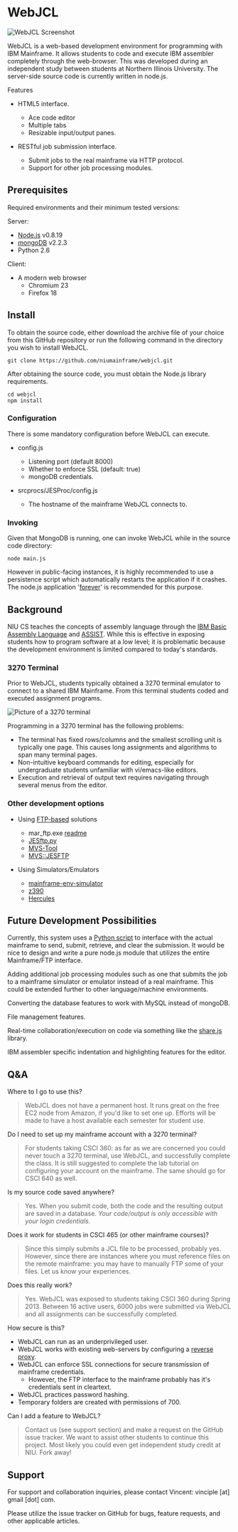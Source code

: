 # WebJCL

![WebJCL Screenshot](http://niumainframe.github.io/webjcl/images/webjcl-screenshot.png) 

WebJCL is a web-based development environment for programming with IBM Mainframe. It allows students to code and execute IBM assembler completely through the web-browser.  This was developed during an independent study between students at Northern Illinois University.  The server-side source code is currently written in node.js.

Features

* HTML5 interface.
    * Ace code editor
    * Multiple tabs
    * Resizable input/output panes.

* RESTful job submission interface.
    * Submit jobs to the real mainframe via HTTP protocol.
    * Support for other job processing modules.

Prerequisites
------------------

Required environments and their minimum tested versions: 

Server:


* [Node.js](http://nodejs.org/) v0.8.19
* [mongoDB](http://www.mongodb.org/) v2.2.3
* Python 2.6

Client:

* A modern web browser
    * Chromium 23
    * Firefox 18

Install
---------
To obtain the source code, either download the archive file of your choice from this GitHub repository or run the following command in the directory you wish to install WebJCL.

    git clone https://github.com/niumainframe/webjcl.git

After obtaining the source code, you must obtain the Node.js library requirements.

    cd webjcl
    npm install

### Configuration

There is some mandatory configuration before WebJCL can execute.

* config.js
    * Listening port (default 8000)
    * Whether to enforce SSL (default: true)
    * mongoDB credentials.

* srcprocs/JESProc/config.js
    * The hostname of the mainframe WebJCL connects to.

### Invoking

Given that MongoDB is running, one can invoke WebJCL while in the source code directory:

    node main.js

However in public-facing instances, it is highly recommended to use a persistence script which automatically restarts the application if it crashes.  The node.js application '[forever](https://npmjs.org/package/forever)' is recommended for this purpose.


## Background
NIU CS teaches the concepts of assembly language through the [IBM Basic Assembly Language](https://en.wikipedia.org/wiki/IBM_Basic_assembly_language) and [ASSIST](https://en.wikipedia.org/wiki/ASSIST_(computing)). While this is effective in exposing students how to program software at a low level; it is problematic because the development environment is limited compared to today's standards.

### 3270 Terminal
Prior to WebJCL, students typically obtained a 3270 terminal emulator to connect to a shared IBM Mainframe.  From this terminal students coded and executed assignment programs.

![Picture of a 3270 terminal](http://niumainframe.github.io/webjcl/images/3270-terminal.png)

Programming in a 3270 terminal has the following problems:

* The terminal has fixed rows/columns and the smallest scrolling unit is typically one page. This causes long assignments and algorithms to span many terminal pages.
* Non-intuitive keyboard commands for editing, especially for undergraduate students unfamiliar with vi/emacs-like editors.
* Execution and retrieval of output text requires navigating through several menus from the editor.

### Other development options
* Using [FTP-based](http://www.ibm.com/developerworks/systems/library/es-batch-zos.html) solutions
    * mar_ftp.exe [readme](http://www.cs.niu.edu/compresource/marist_readme.txt)
    * [JESftp.py](https://github.com/scvnc/JESftp)
    * [MVS-Tool](https://github.com/john-charles/MVSTool)
    * [MVS::JESFTP](http://search.cpan.org/~mikeo/MVS-JESFTP-1.1/JESFTP.pm)

* Using Simulators/Emulators
    * [mainframe-env-simulator](http://code.google.com/p/mainframe-env-simulator/)
    * [z390](http://z390.org/)
    * [Hercules](http://www.hercules-390.eu/)


Future Development Possibilities
---------------------------------------------
Currently, this system uses a [Python script](https://github.com/scvnc/JESftp) to interface with the actual mainframe to send, submit, retrieve, and clear the submission.  It would be nice to design and write a pure node.js module that utilizes the entire Mainframe/FTP interface.

Adding additional job processing modules such as one that submits the job to a mainframe simulator or emulator instead of a real mainframe.  This could be extended further to other language/machine environments.

Converting the database features to work with MySQL instead of mongoDB.

File management features.

Real-time collaboration/execution on code via something like the [share.js](http://sharejs.org/) library.

IBM assembler specific indentation and highlighting features for the editor.

Q&A
------

Where to I go to use this?

> WebJCL does not have a permanent host. It runs great on the free EC2 node from Amazon, if you'd like to set one up.  Efforts will be made to have a host available each semester for student use.

Do I need to set up my mainframe account with a 3270 terminal?

> For students taking CSCI 360: as far as we are concerned you could never touch a 3270 terminal, use WebJCL, and successfully complete the class.  It is still suggested to complete the lab tutorial on configuring your account on the mainframe.  The same should go for CSCI 640 as well.

Is my source code saved anywhere?

> Yes.  When you submit code, both the code and the resulting output are saved in a database.  *Your code/output is only accessible with your login credentials.*

Does it work for students in CSCI 465 (or other mainframe courses)?

>Since this simply submits a JCL file to be processed, probably yes. However, since there are instances where you must reference files on the remote mainframe: you may have to manually FTP some of your files.  Let us know your experiences.

Does this really work?

> Yes.  WebJCL was exposed to students taking CSCI 360 during Spring 2013.  Between 16 active users, 6000 jobs were submitted via WebJCL and all assignments can be successfully completed.

How secure is this?

* WebJCL can run as an underprivileged user.
* WebJCL works with existing web-servers by configuring a [reverse proxy](https://httpd.apache.org/docs/2.2/mod/mod_proxy.html).
* WebJCL can enforce SSL connections for secure transmission of mainframe credentials.
    * However, the FTP interface to the mainframe probably has it's credentials sent in cleartext.
* WebJCL practices password hashing.
* Temporary folders are created with permissions of 700.

Can I add a feature to WebJCL?

> Contact us (see support section) and make a request on the GitHub issue tracker.  We want to assist other students to continue this project. Most likely you could even get independent study credit at NIU. Fork away!

Support
-----------

For support and collaboration inquiries, please contact Vincent: vinciple [at] gmail [dot] com.

Please utilize the issue tracker on GitHub for bugs, feature requests, and other applicable articles.